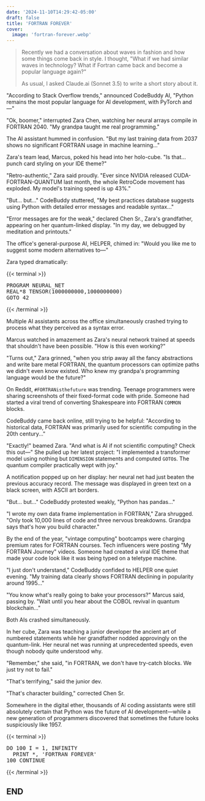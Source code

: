 ```yaml
---
date: '2024-11-10T14:29:42-05:00'
draft: false
title: 'FORTRAN FOREVER'
cover:
  image: 'fortran-forever.webp'
---
```


> Recently we had a conversation about waves in fashion and how some things come back in style.
> I thought, "What if we had similar waves in technology? What if Fortran came back and become a popular language again?"
>
> As usual, I asked Claude.ai (Sonnet 3.5) to write a short story about it.

"According to Stack Overflow trends," announced CodeBuddy AI, "Python remains the most popular language for AI development, with PyTorch and—"

"Ok, boomer," interrupted Zara Chen, watching her neural arrays compile in FORTRAN 2040. "My grandpa taught me real programming."

The AI assistant hummed in confusion. "But my last training data from 2037 shows no significant FORTRAN usage in machine learning..."

Zara's team lead, Marcus, poked his head into her holo-cube. "Is that... punch card styling on your IDE theme?"

"Retro-authentic," Zara said proudly. "Ever since NVIDIA released CUDA-FORTRAN-QUANTUM last month, the whole RetroCode movement has exploded. My model's training speed is up 43%."

"But... but..." CodeBuddy stuttered, "My best practices database suggests using Python with detailed error messages and readable syntax..."

"Error messages are for the weak," declared Chen Sr., Zara's grandfather, appearing on her quantum-linked display. "In my day, we debugged by meditation and printouts."

The office's general-purpose AI, HELPER, chimed in: "Would you like me to suggest some modern alternatives to—"

Zara typed dramatically:

{{< terminal >}}
<pre>
PROGRAM NEURAL_NET
REAL*8 TENSOR(1000000000,1000000000)
GOTO 42
</pre>
{{< /terminal >}}

Multiple AI assistants across the office simultaneously crashed trying to process what they perceived as a syntax error.

Marcus watched in amazement as Zara's neural network trained at speeds that shouldn't have been possible. "How is this even working?"

"Turns out," Zara grinned, "when you strip away all the fancy abstractions and write bare metal FORTRAN, the quantum processors can optimize paths we didn't even know existed. Who knew my grandpa's programming language would be the future?"

On Reddit, `#FORTRANisthefuture` was trending. Teenage programmers were sharing screenshots of their fixed-format code with pride. Someone had started a viral trend of converting Shakespeare into FORTRAN `COMMON` blocks.

CodeBuddy came back online, still trying to be helpful: "According to historical data, FORTRAN was primarily used for scientific computing in the 20th century..."

"Exactly!" beamed Zara. "And what is AI if not scientific computing? Check this out—" She pulled up her latest project: "I implemented a transformer model using nothing but `DIMENSION` statements and computed `GOTO`s. The quantum compiler practically wept with joy."

A notification popped up on her display: her neural net had just beaten the previous accuracy record. The message was displayed in green text on a black screen, with ASCII art borders.

"But... but..." CodeBuddy protested weakly, "Python has pandas..."

"I wrote my own data frame implementation in FORTRAN," Zara shrugged. "Only took 10,000 lines of code and three nervous breakdowns. Grandpa says that's how you build character."

By the end of the year, "vintage computing" bootcamps were charging premium rates for FORTRAN courses. Tech influencers were posting "My FORTRAN Journey" videos. Someone had created a viral IDE theme that made your code look like it was being typed on a teletype machine.

"I just don't understand," CodeBuddy confided to HELPER one quiet evening. "My training data clearly shows FORTRAN declining in popularity around 1995..."

"You know what's really going to bake your processors?" Marcus said, passing by. "Wait until you hear about the COBOL revival in quantum blockchain..."

Both AIs crashed simultaneously.

In her cube, Zara was teaching a junior developer the ancient art of numbered statements while her grandfather nodded approvingly on the quantum-link. Her neural net was running at unprecedented speeds, even though nobody quite understood why.

"Remember," she said, "in FORTRAN, we don't have try-catch blocks. We just try not to fail."

"That's terrifying," said the junior dev.

"That's character building," corrected Chen Sr.

Somewhere in the digital ether, thousands of AI coding assistants were still absolutely certain that Python was the future of AI development—while a new generation of programmers discovered that sometimes the future looks suspiciously like 1957.

{{< terminal >}}
<pre>
DO 100 I = 1, INFINITY
  PRINT *, 'FORTRAN FOREVER'
100 CONTINUE
</pre>
{{< /terminal >}}

## END

